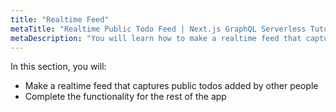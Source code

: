 ```yaml
---
title: "Realtime Feed"
metaTitle: "Realtime Public Todo Feed | Next.js GraphQL Serverless Tutorial"
metaDescription: "You will learn how to make a realtime feed that captures public todos added by other people."
---
```


In this section, you will:

- Make a realtime feed that captures public todos added by other people
- Complete the functionality for the rest of the app